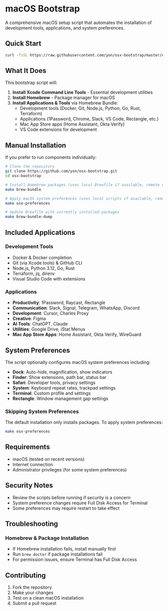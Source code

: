 # macOS Bootstrap

A comprehensive macOS setup script that automates the installation of development tools, applications, and system preferences.

## Quick Start

```bash
curl -fsSL https://raw.githubusercontent.com/yon/osx-bootstrap/master/osx-bootstrap.sh | bash
```

## What It Does

This bootstrap script will:

1. **Install Xcode Command Line Tools** - Essential development utilities
2. **Install Homebrew** - Package manager for macOS
3. **Install Applications & Tools** via Homebrew Bundle:
   - Development tools (Docker, Git, Node.js, Python, Go, Rust, Terraform)
   - Applications (1Password, Chrome, Slack, VS Code, Rectangle, etc.)
   - Mac App Store apps (Home Assistant, Okta Verify)
   - VS Code extensions for development

## Manual Installation

If you prefer to run components individually:

```bash
# Clone the repository
git clone https://github.com/yon/osx-bootstrap.git
cd osx-bootstrap

# Install Homebrew packages (uses local Brewfile if available, remote otherwise)
make brew-bundle

# Apply macOS system preferences (uses local scripts if available, remote otherwise)
make osx-preferences

# Update Brewfile with currently installed packages
make brew-bundle-dump
```

## Included Applications

### Development Tools
- Docker & Docker completion
- Git (via Xcode tools) & GitHub CLI
- Node.js, Python 3.12, Go, Rust
- Terraform, jq, direnv
- Visual Studio Code with extensions

### Applications
- **Productivity**: 1Password, Raycast, Rectangle
- **Communication**: Slack, Signal, Telegram, WhatsApp, Discord
- **Development**: Cursor, Charles Proxy
- **Creative**: Figma
- **AI Tools**: ChatGPT, Claude
- **Utilities**: Google Drive, iStat Menus
- **Mac App Store Apps**: Home Assistant, Okta Verify, WireGuard

## System Preferences

The script optionally configures macOS system preferences including:

- **Dock**: Auto-hide, magnification, show indicators
- **Finder**: Show extensions, path bar, status bar
- **Safari**: Developer tools, privacy settings
- **System**: Keyboard repeat rates, trackpad settings
- **Terminal**: Custom profile and settings
- **Rectangle**: Window management gap settings

### Skipping System Preferences

The default installation only installs packages. To apply system preferences:

```bash
make osx-preferences
```

## Requirements

- macOS (tested on recent versions)
- Internet connection
- Administrator privileges (for some system preferences)

## Security Notes

- Review the scripts before running if security is a concern
- System preference changes require Full Disk Access for Terminal
- Some preferences may require restart to take effect

## Troubleshooting

### Homebrew & Package Installation
- If Homebrew installation fails, install manually first
- Run `brew doctor` if package installations fail
- For permission issues, ensure Terminal has Full Disk Access

## Contributing

1. Fork the repository
2. Make your changes
3. Test on a clean macOS installation
4. Submit a pull request
